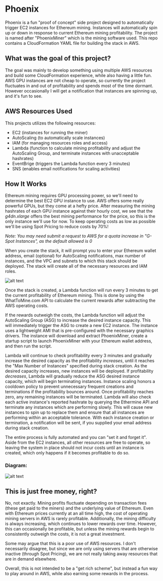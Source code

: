 # Phoenix

Phoenix is a fun "proof of concept" side project designed to automatically trigger EC2 instances for Ethereum mining. Instances will automatically spin up or down in response to current Ethereum mining profitability. The project is named after "PhoenixMiner" which is the mining software used. This repo contains a CloudFormation YAML file for building the stack in AWS.

## What was the goal of this project?

The goal was mainly to develop something using multiple AWS resources and build some CloudFormation experience, while also having a little fun. AWS GPU instances are not cheap to operate, so currently the project fluctuates in and out of profitability and spends most of the time dormant. However occasionally I will get a notification that instances are spinning up, and it's fun to see.

## AWS Resources Used

This projects utilizes the following resources:

 - EC2 (instances for running the miner)
 - AutoScaling (to automatically scale instances)
 - IAM (for managing resources roles and access)
 - Lambda (function to calculate mining profitability and adjust the AutoScaling Group, and terminate instances with unacceptable hashrates)
 - EventBrige (triggers the Lambda function every 3 minutes)
 - SNS (enables email notifications for scaling activities)


## How It Works

Ethereum mining requires GPU processing power, so we'll need to determine the best EC2 GPU instance to use. AWS offers some really powerful GPUs, but they come at a hefty price. After measuring the mining hashrates of each GPU instance against their hourly cost, we see that the *g4dn.xlarge* offers the best mining performance for the price, so this is the only instance we'll use for now. To keep operating costs as low as possible we'll be using Spot Pricing to reduce costs by 70%!

*Note: You may need submit a request to AWS for a quota increase in "G-Spot Instances", as the default allowed is 0*

When you create the stack, it will prompt you to enter your Ethereum wallet address, email (optional) for AutoScaling notifications, max number of instances, and the VPC and subnets to which this stack should be deployed. The stack will create all of the necessary resources and IAM roles.

![alt text](https://benwaddell.s3.amazonaws.com/github/phoenix/stackdetails.png)

Once the stack is created, a Lambda function will run every 3 minutes to get the current profitability of Ethereum mining. This is done by using the WhatToMine.com API to calculate the current rewards after subtracting the AWS operating costs.

If the rewards outweigh the costs, the Lambda function will adjust the AutoScaling Group (ASG) to increase the desired instance capacity. This will immediately trigger the ASG to create a new EC2 instance. The instance uses a lightweight AMI that is pre-configured with the necessary graphics drivers. The instance will download and extract PhoenixMiner, create a startup script to launch PhoenixMiner with your Ethereum wallet address, and then run the script.

Lambda will continue to check profitability every 3 minutes and gradually increase the desired capacity as the profitability *increases*, until it reaches the "Max Number of Instances" specified during stack creation. As the desired capacity increases, new instances will be deployed. If profitability *decreases*, Lambda will gradually reduce the ASG desired instance capacity, which will begin terminating instances. Instance scaling honors a cooldown policy to prevent unnecessary frequent creations and terminations if the profitability bounces around. Once profitability reaches zero, any remaining instances will be terminated. Lambda will also check each active instance's reported hashrate by querying the Ethermine API and terminate any instances which are performing slowly. This will cause new instances to spin up to replace them and ensure that all instances are performing within an acceptable tolerance. With each instance creation or termination, a notification will be sent, if you supplied your email address during stack creation.

The entire process is fully automated and you can "set it and forget it". Aside from the EC2 instances, all other resources are free to operate, so leaving the system in place should not incur costs until an instance is created, which only happens if it becomes profitable to do so.


### Diagram:
![alt text](https://benwaddell.s3.amazonaws.com/github/phoenix/phoenixtemplate.png)

## This is just free money, right?

No, not exactly. Mining profits fluctuate depending on transaction fees (these get paid to the miners) and the underlying value of Ethereum. Even with Ethereum prices currently at an all time high, the cost of operating mining servers in AWS is rarely profitable. Additionally, the mining difficulty is always increasing, which continues to lower rewards over time. However, this can occasionally be profitable, but unless the mining rewards begin to consistently outweigh the costs, it is not a great investment.

Some may argue that this is a poor use of AWS resources. I don't necessarily disagree, but since we are only using servers that are otherwise inactive (through Spot Pricing), we are not really taking away resources that are in demand elsewhere.

Overall, this is not intended to be a "get rich scheme", but instead a fun way to play around in AWS, while also earning some rewards in the process.





